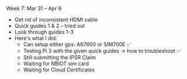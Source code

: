 Week 7: Mar 31 – Apr 6

- Get rid of inconsistent HDMI cable
- Quick guides 1 & 2 – tried out
- Look through guides 1-3
- Here's what I did:
  - Can setup either gps: A67600 or SIM700E ✅
  - Testing Pi 3 with the given quick guides -> how to troubleshoot ✅
  - Still submitting the IPSR Claim
  - Waiting for NBIOT sim card
  - Waiting for Cloud Certificates
